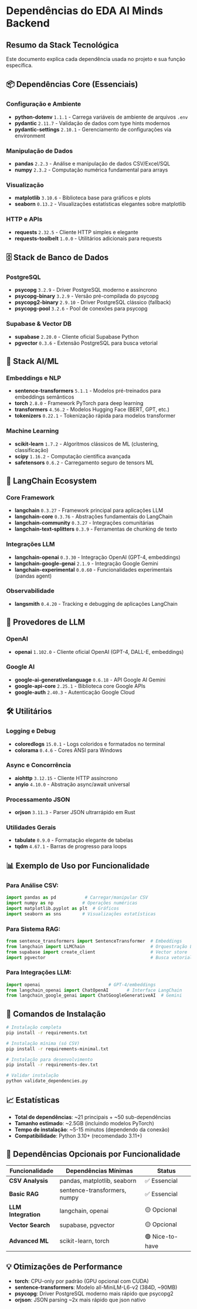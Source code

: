 # Dependências do EDA AI Minds Backend

## Resumo da Stack Tecnológica

Este documento explica cada dependência usada no projeto e sua função específica.

## 📦 Dependências Core (Essenciais)

### Configuração e Ambiente
- **python-dotenv** `1.1.1` - Carrega variáveis de ambiente de arquivos `.env`
- **pydantic** `2.11.7` - Validação de dados com type hints modernos
- **pydantic-settings** `2.10.1` - Gerenciamento de configurações via environment

### Manipulação de Dados  
- **pandas** `2.2.3` - Análise e manipulação de dados CSV/Excel/SQL
- **numpy** `2.3.2` - Computação numérica fundamental para arrays

### Visualização
- **matplotlib** `3.10.6` - Biblioteca base para gráficos e plots
- **seaborn** `0.13.2` - Visualizações estatísticas elegantes sobre matplotlib

### HTTP e APIs
- **requests** `2.32.5` - Cliente HTTP simples e elegante
- **requests-toolbelt** `1.0.0` - Utilitários adicionais para requests

## 🗄️ Stack de Banco de Dados

### PostgreSQL
- **psycopg** `3.2.9` - Driver PostgreSQL moderno e assíncrono
- **psycopg-binary** `3.2.9` - Versão pré-compilada do psycopg
- **psycopg2-binary** `2.9.10` - Driver PostgreSQL clássico (fallback)
- **psycopg-pool** `3.2.6` - Pool de conexões para psycopg

### Supabase & Vector DB
- **supabase** `2.20.0` - Cliente oficial Supabase Python
- **pgvector** `0.3.6` - Extensão PostgreSQL para busca vetorial

## 🧠 Stack AI/ML

### Embeddings e NLP
- **sentence-transformers** `5.1.1` - Modelos pré-treinados para embeddings semânticos
- **torch** `2.8.0` - Framework PyTorch para deep learning
- **transformers** `4.56.2` - Modelos Hugging Face (BERT, GPT, etc.)
- **tokenizers** `0.22.1` - Tokenização rápida para modelos transformer

### Machine Learning  
- **scikit-learn** `1.7.2` - Algoritmos clássicos de ML (clustering, classificação)
- **scipy** `1.16.2` - Computação científica avançada
- **safetensors** `0.6.2` - Carregamento seguro de tensors ML

## 🔗 LangChain Ecosystem

### Core Framework
- **langchain** `0.3.27` - Framework principal para aplicações LLM
- **langchain-core** `0.3.76` - Abstrações fundamentais do LangChain  
- **langchain-community** `0.3.27` - Integrações comunitárias
- **langchain-text-splitters** `0.3.9` - Ferramentas de chunking de texto

### Integrações LLM
- **langchain-openai** `0.3.30` - Integração OpenAI (GPT-4, embeddings)
- **langchain-google-genai** `2.1.9` - Integração Google Gemini
- **langchain-experimental** `0.0.60` - Funcionalidades experimentais (pandas agent)

### Observabilidade
- **langsmith** `0.4.20` - Tracking e debugging de aplicações LangChain

## 🚀 Provedores de LLM

### OpenAI
- **openai** `1.102.0` - Cliente oficial OpenAI (GPT-4, DALL-E, embeddings)

### Google AI
- **google-ai-generativelanguage** `0.6.18` - API Google AI Gemini
- **google-api-core** `2.25.1` - Biblioteca core Google APIs
- **google-auth** `2.40.3` - Autenticação Google Cloud

## 🛠️ Utilitários

### Logging e Debug
- **coloredlogs** `15.0.1` - Logs coloridos e formatados no terminal
- **colorama** `0.4.6` - Cores ANSI para Windows

### Async e Concorrência
- **aiohttp** `3.12.15` - Cliente HTTP assíncrono
- **anyio** `4.10.0` - Abstração async/await universal

### Processamento JSON
- **orjson** `3.11.3` - Parser JSON ultrarrápido em Rust

### Utilidades Gerais
- **tabulate** `0.9.0` - Formatação elegante de tabelas
- **tqdm** `4.67.1` - Barras de progresso para loops

## 📊 Exemplo de Uso por Funcionalidade

### Para Análise CSV:
```python
import pandas as pd           # Carregar/manipular CSV
import numpy as np           # Operações numéricas
import matplotlib.pyplot as plt  # Gráficos
import seaborn as sns        # Visualizações estatísticas
```

### Para Sistema RAG:
```python
from sentence_transformers import SentenceTransformer  # Embeddings
from langchain import LLMChain                         # Orquestração LLM
from supabase import create_client                     # Vector store
import pgvector                                        # Busca vetorial
```

### Para Integrações LLM:
```python
import openai                          # GPT-4/embeddings
from langchain_openai import ChatOpenAI       # Interface LangChain
from langchain_google_genai import ChatGoogleGenerativeAI  # Gemini
```

## 🔧 Comandos de Instalação

```bash
# Instalação completa
pip install -r requirements.txt

# Instalação mínima (só CSV)
pip install -r requirements-minimal.txt  

# Instalação para desenvolvimento
pip install -r requirements-dev.txt

# Validar instalação
python validate_dependencies.py
```

## 📈 Estatísticas

- **Total de dependências**: ~21 principais + ~50 sub-dependências
- **Tamanho estimado**: ~2.5GB (incluindo modelos PyTorch)
- **Tempo de instalação**: ~5-15 minutos (dependendo da conexão)
- **Compatibilidade**: Python 3.10+ (recomendado 3.11+)

## 🎯 Dependências Opcionais por Funcionalidade

| Funcionalidade | Dependências Mínimas | Status |
|---|---|---|
| **CSV Analysis** | pandas, matplotlib, seaborn | ✅ Essencial |
| **Basic RAG** | sentence-transformers, numpy | ✅ Essencial | 
| **LLM Integration** | langchain, openai | 🟡 Opcional |
| **Vector Search** | supabase, pgvector | 🟡 Opcional |
| **Advanced ML** | scikit-learn, torch | 🟢 Nice-to-have |

## 💡 Otimizações de Performance

- **torch**: CPU-only por padrão (GPU opcional com CUDA)
- **sentence-transformers**: Modelo all-MiniLM-L6-v2 (384D, ~90MB)
- **psycopg**: Driver PostgreSQL moderno mais rápido que psycopg2
- **orjson**: JSON parsing ~2x mais rápido que json nativo